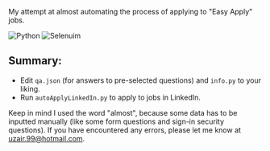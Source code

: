 My attempt at almost automating the process of applying to "Easy Apply" jobs.

![Python](https://img.shields.io/badge/Python-white?logo=python&labelColor=white
) ![Selenuim](https://img.shields.io/badge/Selenuim-%2343B02A?logo=selenium&labelColor=white)

## Summary:
- Edit `qa.json` (for answers to pre-selected questions) and `info.py` to your liking.
- Run `autoApplyLinkedIn.py` to apply to jobs in LinkedIn.

Keep in mind I used the word "almost", because some data has to be inputted manually (like some form questions and sign-in security questions). If you have encountered any errors, please let me know at uzair.99@hotmail.com.